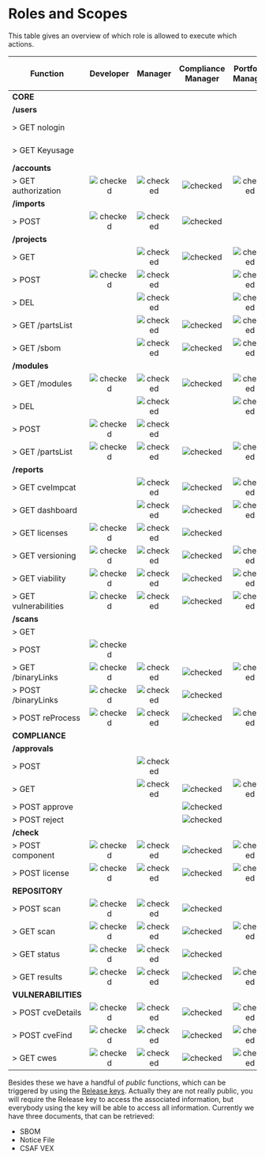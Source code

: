 # Roles and Scopes

This table gives an overview of which role is allowed to execute which actions.

| Function              |                Developer                 |                 Manager                  |            Compliance Manager            |            Portfolio Manager             |             Account Manager              |             Enterprise Admin             |        Company Component Manager         |         Company Security Manager         |
| --------------------- | :--------------------------------------: | :--------------------------------------: | :--------------------------------------: | :--------------------------------------: | :--------------------------------------: | :--------------------------------------: | :--------------------------------------: | :--------------------------------------: |
| **CORE**              |                                          |                                          |                                          |                                          |                                          |                                          |                                          |                                          |
| **/users**            |                                          |                                          |                                          |                                          |                                          |                                          |                                          |                                          |
| > GET nologin         |                                          |                                          |                                          |                                          | ![checked](/api-docs/assets/checked.png) | ![checked](/api-docs/assets/checked.png) |                                          |                                          |
| > GET Keyusage        |                                          |                                          |                                          |                                          | ![checked](/api-docs/assets/checked.png) | ![checked](/api-docs/assets/checked.png) |                                          |                                          |
| **/accounts**         |                                          |                                          |                                          |                                          |                                          |                                          |                                          |                                          |
| > GET authorization   | ![checked](/api-docs/assets/checked.png) | ![checked](/api-docs/assets/checked.png) | ![checked](/api-docs/assets/checked.png) | ![checked](/api-docs/assets/checked.png) | ![checked](/api-docs/assets/checked.png) | ![checked](/api-docs/assets/checked.png) | ![checked](/api-docs/assets/checked.png) | ![checked](/api-docs/assets/checked.png) |
| **/imports**          |                                          |                                          |                                          |                                          |                                          |                                          |                                          |                                          |
| > POST                | ![checked](/api-docs/assets/checked.png) | ![checked](/api-docs/assets/checked.png) | ![checked](/api-docs/assets/checked.png) |                                          |                                          |                                          | ![checked](/api-docs/assets/checked.png) | ![checked](/api-docs/assets/checked.png) |
| **/projects**         |                                          |                                          |                                          |                                          |                                          |                                          |                                          |                                          |
| > GET                 |                                          | ![checked](/api-docs/assets/checked.png) | ![checked](/api-docs/assets/checked.png) | ![checked](/api-docs/assets/checked.png) |                                          |                                          |                                          | ![checked](/api-docs/assets/checked.png) |
| > POST                | ![checked](/api-docs/assets/checked.png) | ![checked](/api-docs/assets/checked.png) |                                          | ![checked](/api-docs/assets/checked.png) |                                          |                                          |                                          |                                          |
| > DEL                 |                                          | ![checked](/api-docs/assets/checked.png) |                                          | ![checked](/api-docs/assets/checked.png) | ![checked](/api-docs/assets/checked.png) | ![checked](/api-docs/assets/checked.png) |                                          |                                          |
| > GET /partsList      |                                          | ![checked](/api-docs/assets/checked.png) | ![checked](/api-docs/assets/checked.png) | ![checked](/api-docs/assets/checked.png) |                                          |                                          |                                          | ![checked](/api-docs/assets/checked.png) |
| > GET /sbom           |                                          | ![checked](/api-docs/assets/checked.png) | ![checked](/api-docs/assets/checked.png) | ![checked](/api-docs/assets/checked.png) |                                          |                                          |                                          | ![checked](/api-docs/assets/checked.png) |
| **/modules**          |                                          |                                          |                                          |                                          |                                          |                                          |                                          |                                          |
| > GET /modules        | ![checked](/api-docs/assets/checked.png) | ![checked](/api-docs/assets/checked.png) | ![checked](/api-docs/assets/checked.png) | ![checked](/api-docs/assets/checked.png) |                                          |                                          |                                          | ![checked](/api-docs/assets/checked.png) |
| > DEL                 |                                          | ![checked](/api-docs/assets/checked.png) |                                          | ![checked](/api-docs/assets/checked.png) | ![checked](/api-docs/assets/checked.png) | ![checked](/api-docs/assets/checked.png) |                                          |                                          |
| > POST                | ![checked](/api-docs/assets/checked.png) | ![checked](/api-docs/assets/checked.png) |                                          |                                          |                                          |                                          |                                          |                                          |
| > GET /partsList      | ![checked](/api-docs/assets/checked.png) | ![checked](/api-docs/assets/checked.png) | ![checked](/api-docs/assets/checked.png) | ![checked](/api-docs/assets/checked.png) |                                          |                                          |                                          | ![checked](/api-docs/assets/checked.png) |
| **/reports**          |                                          |                                          |                                          |                                          |                                          |                                          |                                          |                                          |
| > GET cveImpcat       |                                          | ![checked](/api-docs/assets/checked.png) | ![checked](/api-docs/assets/checked.png) | ![checked](/api-docs/assets/checked.png) |                                          |                                          | ![checked](/api-docs/assets/checked.png) | ![checked](/api-docs/assets/checked.png) |
| > GET dashboard       |                                          | ![checked](/api-docs/assets/checked.png) | ![checked](/api-docs/assets/checked.png) | ![checked](/api-docs/assets/checked.png) |                                          |                                          | ![checked](/api-docs/assets/checked.png) | ![checked](/api-docs/assets/checked.png) |
| > GET licenses        | ![checked](/api-docs/assets/checked.png) | ![checked](/api-docs/assets/checked.png) | ![checked](/api-docs/assets/checked.png) |                                          |                                          |                                          |                                          |                                          |
| > GET versioning      | ![checked](/api-docs/assets/checked.png) | ![checked](/api-docs/assets/checked.png) | ![checked](/api-docs/assets/checked.png) | ![checked](/api-docs/assets/checked.png) |                                          |                                          | ![checked](/api-docs/assets/checked.png) | ![checked](/api-docs/assets/checked.png) |
| > GET viability       | ![checked](/api-docs/assets/checked.png) | ![checked](/api-docs/assets/checked.png) | ![checked](/api-docs/assets/checked.png) | ![checked](/api-docs/assets/checked.png) |                                          |                                          | ![checked](/api-docs/assets/checked.png) | ![checked](/api-docs/assets/checked.png) |
| > GET vulnerabilities | ![checked](/api-docs/assets/checked.png) | ![checked](/api-docs/assets/checked.png) | ![checked](/api-docs/assets/checked.png) | ![checked](/api-docs/assets/checked.png) |                                          |                                          | ![checked](/api-docs/assets/checked.png) | ![checked](/api-docs/assets/checked.png) |
| **/scans**            |                                          |                                          |                                          |                                          |                                          |                                          |                                          |                                          |
| > GET                 |                                          |                                          |                                          |                                          |                                          |                                          |                                          |                                          |
| > POST                | ![checked](/api-docs/assets/checked.png) |                                          |                                          |                                          |                                          |                                          |                                          |                                          |
| > GET /binaryLinks    | ![checked](/api-docs/assets/checked.png) | ![checked](/api-docs/assets/checked.png) | ![checked](/api-docs/assets/checked.png) | ![checked](/api-docs/assets/checked.png) |                                          |                                          |                                          | ![checked](/api-docs/assets/checked.png) |
| > POST /binaryLinks   | ![checked](/api-docs/assets/checked.png) | ![checked](/api-docs/assets/checked.png) | ![checked](/api-docs/assets/checked.png) |                                          |                                          |                                          |                                          |                                          |
| > POST reProcess      | ![checked](/api-docs/assets/checked.png) | ![checked](/api-docs/assets/checked.png) | ![checked](/api-docs/assets/checked.png) | ![checked](/api-docs/assets/checked.png) |                                          |                                          |                                          | ![checked](/api-docs/assets/checked.png) |
| **COMPLIANCE**        |                                          |                                          |                                          |                                          |                                          |                                          |                                          |                                          |
| **/approvals**        |                                          |                                          |                                          |                                          |                                          |                                          |                                          |                                          |
| > POST                |                                          | ![checked](/api-docs/assets/checked.png) |                                          |                                          |                                          |                                          |                                          |                                          |
| > GET                 |                                          | ![checked](/api-docs/assets/checked.png) | ![checked](/api-docs/assets/checked.png) | ![checked](/api-docs/assets/checked.png) |                                          |                                          |                                          | ![checked](/api-docs/assets/checked.png) |
| > POST approve        |                                          |                                          | ![checked](/api-docs/assets/checked.png) |                                          |                                          |                                          |                                          |                                          |
| > POST reject         |                                          |                                          | ![checked](/api-docs/assets/checked.png) |                                          |                                          |                                          |                                          |                                          |
| **/check**            |                                          |                                          |                                          |                                          |                                          |                                          |                                          |                                          |
| > POST component      | ![checked](/api-docs/assets/checked.png) | ![checked](/api-docs/assets/checked.png) | ![checked](/api-docs/assets/checked.png) | ![checked](/api-docs/assets/checked.png) |                                          |                                          | ![checked](/api-docs/assets/checked.png) | ![checked](/api-docs/assets/checked.png) |
| > POST license        | ![checked](/api-docs/assets/checked.png) | ![checked](/api-docs/assets/checked.png) | ![checked](/api-docs/assets/checked.png) | ![checked](/api-docs/assets/checked.png) |                                          |                                          | ![checked](/api-docs/assets/checked.png) | ![checked](/api-docs/assets/checked.png) |
| **REPOSITORY**        |                                          |                                          |                                          |                                          |                                          |                                          |                                          |                                          |
| > POST scan           | ![checked](/api-docs/assets/checked.png) | ![checked](/api-docs/assets/checked.png) | ![checked](/api-docs/assets/checked.png) |                                          |                                          |                                          | ![checked](/api-docs/assets/checked.png) | ![checked](/api-docs/assets/checked.png) |
| > GET scan            | ![checked](/api-docs/assets/checked.png) | ![checked](/api-docs/assets/checked.png) | ![checked](/api-docs/assets/checked.png) | ![checked](/api-docs/assets/checked.png) |                                          |                                          | ![checked](/api-docs/assets/checked.png) | ![checked](/api-docs/assets/checked.png) |
| > GET status          | ![checked](/api-docs/assets/checked.png) | ![checked](/api-docs/assets/checked.png) | ![checked](/api-docs/assets/checked.png) |                                          |                                          |                                          | ![checked](/api-docs/assets/checked.png) | ![checked](/api-docs/assets/checked.png) |
| > GET results         | ![checked](/api-docs/assets/checked.png) | ![checked](/api-docs/assets/checked.png) | ![checked](/api-docs/assets/checked.png) | ![checked](/api-docs/assets/checked.png) |                                          |                                          | ![checked](/api-docs/assets/checked.png) | ![checked](/api-docs/assets/checked.png) |
| **VULNERABILITIES**   |                                          |                                          |                                          |                                          |                                          |                                          |                                          |                                          |
| > POST cveDetails     | ![checked](/api-docs/assets/checked.png) | ![checked](/api-docs/assets/checked.png) | ![checked](/api-docs/assets/checked.png) | ![checked](/api-docs/assets/checked.png) | ![checked](/api-docs/assets/checked.png) | ![checked](/api-docs/assets/checked.png) | ![checked](/api-docs/assets/checked.png) | ![checked](/api-docs/assets/checked.png) |
| > POST cveFind        | ![checked](/api-docs/assets/checked.png) | ![checked](/api-docs/assets/checked.png) | ![checked](/api-docs/assets/checked.png) | ![checked](/api-docs/assets/checked.png) | ![checked](/api-docs/assets/checked.png) | ![checked](/api-docs/assets/checked.png) | ![checked](/api-docs/assets/checked.png) | ![checked](/api-docs/assets/checked.png) |
| > GET cwes            | ![checked](/api-docs/assets/checked.png) | ![checked](/api-docs/assets/checked.png) | ![checked](/api-docs/assets/checked.png) | ![checked](/api-docs/assets/checked.png) | ![checked](/api-docs/assets/checked.png) | ![checked](/api-docs/assets/checked.png) | ![checked](/api-docs/assets/checked.png) | ![checked](/api-docs/assets/checked.png) |

Besides these we have a handful of *public* functions, which can be triggered by using the [Release keys](/api-docs/releasekeys). Actually they are not really public, you will require the Release key to access the associated information, but everybody using the key will be able to access all information. Currently we have three documents, that can be retrieved:

- SBOM
- Notice File
- CSAF VEX
